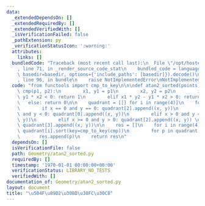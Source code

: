 ```yaml
---
data:
  _extendedDependsOn: []
  _extendedRequiredBy: []
  _extendedVerifiedWith: []
  _isVerificationFailed: false
  _pathExtension: py
  _verificationStatusIcon: ':warning:'
  attributes:
    links: []
  bundledCode: "Traceback (most recent call last):\n  File \"/opt/hostedtoolcache/Python/3.9.1/x64/lib/python3.9/site-packages/onlinejudge_verify/documentation/build.py\"\
    , line 71, in _render_source_code_stat\n    bundled_code = language.bundle(stat.path,\
    \ basedir=basedir, options={'include_paths': [basedir]}).decode()\n  File \"/opt/hostedtoolcache/Python/3.9.1/x64/lib/python3.9/site-packages/onlinejudge_verify/languages/python.py\"\
    , line 96, in bundle\n    raise NotImplementedError\nNotImplementedError\n"
  code: "from functools import cmp_to_key\n\n\ndef atan2_sorted(points):\n    def\
    \ cmp(p1, p2):\n        x1, y1 = p1\n        x2, y2 = p2\n        if x1 * y2 -\
    \ y1 * x2 < 0: return 1\n        elif x1 * y2 - y1 * x2 > 0: return -1\n     \
    \   else: return 0\n\n    quadrant = [[] for i in range(4)]\n    for x, y in points:\n\
    \        if x == 0 and y == 0: quadrant[2].append((x, y))\n        elif x <= 0\
    \ and y < 0: quadrant[0].append((x, y))\n        elif x > 0 and y <= 0: quadrant[1].append((x,\
    \ y))\n        elif x >= 0 and y > 0: quadrant[2].append((x, y)) \n        else:\
    \ quadrant[3].append((x, y))\n\n    res = []\n    for i in range(4):\n       \
    \ quadrant[i].sort(key=cmp_to_key(cmp))\n        for p in quadrant[i]:\n     \
    \       res.append(p)\n    return res\n"
  dependsOn: []
  isVerificationFile: false
  path: Geometry/atan2_sorted.py
  requiredBy: []
  timestamp: '1970-01-01 00:00:00+00:00'
  verificationStatus: LIBRARY_NO_TESTS
  verifiedWith: []
documentation_of: Geometry/atan2_sorted.py
layout: document
title: "\u504F\u89D2\u30BD\u30FC\u30C8"
---
```


